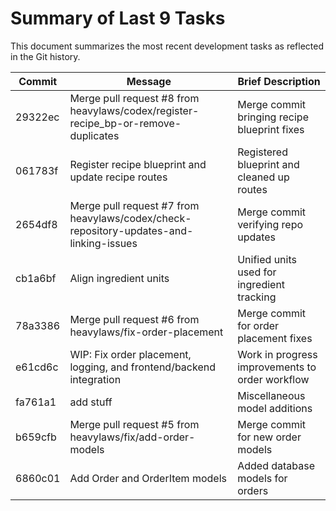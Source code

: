 # Summary of Last 9 Tasks

This document summarizes the most recent development tasks as reflected in the Git history.

| Commit | Message | Brief Description |
|--------|---------|-------------------|
| 29322ec | Merge pull request #8 from heavylaws/codex/register-recipe_bp-or-remove-duplicates | Merge commit bringing recipe blueprint fixes |
| 061783f | Register recipe blueprint and update recipe routes | Registered blueprint and cleaned up routes |
| 2654df8 | Merge pull request #7 from heavylaws/codex/check-repository-updates-and-linking-issues | Merge commit verifying repo updates |
| cb1a6bf | Align ingredient units | Unified units used for ingredient tracking |
| 78a3386 | Merge pull request #6 from heavylaws/fix-order-placement | Merge commit for order placement fixes |
| e61cd6c | WIP: Fix order placement, logging, and frontend/backend integration | Work in progress improvements to order workflow |
| fa761a1 | add stuff | Miscellaneous model additions |
| b659cfb | Merge pull request #5 from heavylaws/fix/add-order-models | Merge commit for new order models |
| 6860c01 | Add Order and OrderItem models | Added database models for orders |

